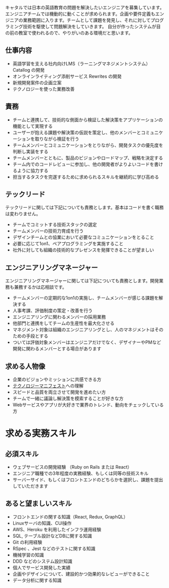 キャタルでは日本の英語教育の問題を解決したいエンジニアを募集しています。
エンジニアチームでは機動的に動くことが求められます。企画や要件定義もエンジニアの業務範囲に入ります。チームとして課題を発見し、それに対してプログラミング技術を駆使して問題解決をしていきます。
自分が作ったシステムが目の前の教室で使われるので、やりがいのある環境だと思います。

## 仕事内容 
- 英語学習を支える社内向けLMS（ラーニングマネジメントシステム） Catallog の開発 
- オンラインライティング添削サービス Rewrites の開発 
- 新規開発案件の企画立案 
- テクノロジーを使った業務改善

## 責務
- チームと連携して、技術的な側面から検証した解決策をアプリケーションの機能として実現する
- ユーザーが抱える課題や解決策の仮説を策定し、他のメンバーとコミュニケーションを取りながら検証を行う
- チームメンバーとコミュニケーションをとりながら、開発タスクの優先度を判断し実装をする
- チームメンバーとともに、製品のビジョンやロードマップ、戦略を決定する
- チーム内でのコードレビューに参加し、他の開発者がよりよいコードを書けるように協力する
- 担当するタスクを完遂するために求められるスキルを継続的に学び高める

## テックリード

テックリードに関しては下記についても責務とします。基本はコードを書く職務は変わりません。

- チームでコミットする技術スタックの選定
- チームメンバーの技術力育成を行う
- デザインチームとの協業において必要なコミュニケーションをとること
- 必要に応じて1on1、ペアプログラミングを実施すること
- 社外に対しても組織の技術的なプレゼンスを発揮できることが望ましい

## エンジニアリングマネージャー

エンジニアリングマネージャーに関しては下記についても責務とします。開発業務も兼務するかは応相談です。

- チームメンバーの定期的な1on1の実施し、チームメンバーが感じる課題を解決する
- 人事考課、評価制度の策定・改善を行う
- エンジニアリングに関わるメンバーの採用業務
- 他部門と連携をしてチームの生産性を最大化させる
- マネジメント対象は組織のエンジニアリングとし、人のマネジメントはそのための手段とする
- ついては評価対象メンバーはエンジニアだけでなく、デザイナーやPMなど開発に関わるメンバーとする場合があります

## 求める人物像 
- 企業のビジョンやミッションに共感できる方
- [テクノロジーマニフェスト](README.md)への理解
- スピードと品質を両立させて開発を進めたい方
- チームで一緒に議論し解決策を模索することが好きな方 
- Webサービスやアプリが大好きで業界のトレンド、動向をチェックしている方

# 求める実務スキル
## 必須スキル
- ウェブサービスの開発経験 （Ruby on Rails または React）
- エンジニア職種での3年程度の実務経験、もしくは同等の技術スキル
- サーバーサイド、もしくはフロントエンドのどちらかを選択し、課題を提出していただきます

## あると望ましいスキル
- フロントエンドの関する知識（React, Redux, GraphQL）
- Linuxサーバの知識、CUI操作 
- AWS、Heroku を利用したインフラ運用経験 
- SQL, テーブル設計などDBに関する知識
- Git の利用経験
- RSpec 、Jest などのテストに関する知識
- 機械学習の知識
- DDD などのシステム設計知識
- 個人でサービス開発した実績
- 企画やデザインについて、建設的かつ効果的なレビューができること
- データ分析に関する知識
